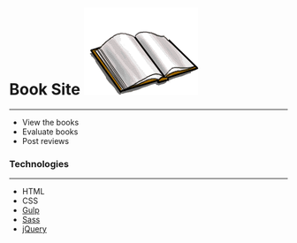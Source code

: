# Book Site ![Книга](https://github.com/anyaVyacheslavovna/Images-/raw/master/1.gif) 
---

* View the books
* Evaluate books
* Post reviews


### Technologies 
---
* HTML
* CSS
* [Gulp](https://www.npmjs.com/package/gulp-download) 
* [Sass](http://sass-lang.com/)
* [jQuery](http://jquery.com/)
